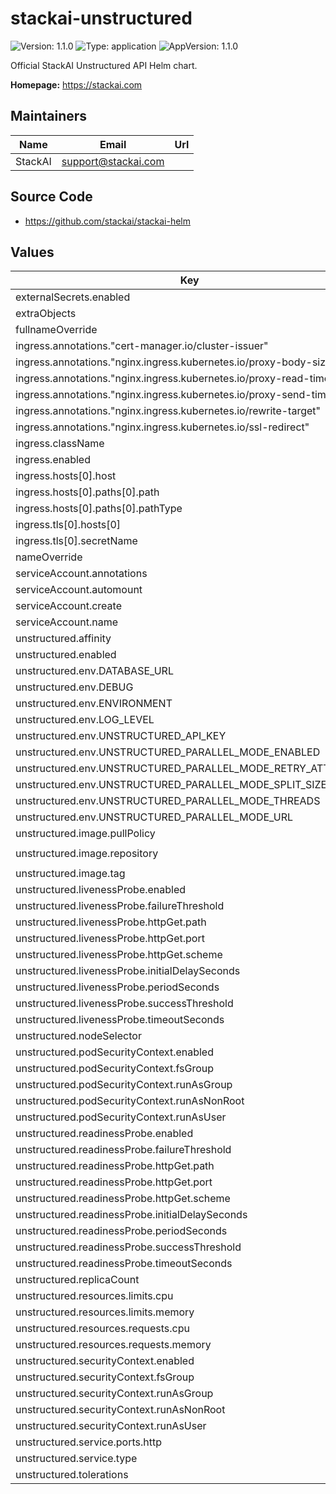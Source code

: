 # stackai-unstructured

![Version: 1.1.0](https://img.shields.io/badge/Version-1.1.0-informational?style=flat-square) ![Type: application](https://img.shields.io/badge/Type-application-informational?style=flat-square) ![AppVersion: 1.1.0](https://img.shields.io/badge/AppVersion-1.1.0-informational?style=flat-square)

Official StackAI Unstructured API Helm chart.

**Homepage:** <https://stackai.com>

## Maintainers

| Name | Email | Url |
| ---- | ------ | --- |
| StackAI | <support@stackai.com> |  |

## Source Code

* <https://github.com/stackai/stackai-helm>

## Values

| Key | Type | Default | Description |
|-----|------|---------|-------------|
| externalSecrets.enabled | bool | `false` |  |
| extraObjects | list | `[]` |  |
| fullnameOverride | string | `""` |  |
| ingress.annotations."cert-manager.io/cluster-issuer" | string | `"letsencrypt-prod"` |  |
| ingress.annotations."nginx.ingress.kubernetes.io/proxy-body-size" | string | `"50m"` |  |
| ingress.annotations."nginx.ingress.kubernetes.io/proxy-read-timeout" | string | `"300"` |  |
| ingress.annotations."nginx.ingress.kubernetes.io/proxy-send-timeout" | string | `"300"` |  |
| ingress.annotations."nginx.ingress.kubernetes.io/rewrite-target" | string | `"/"` |  |
| ingress.annotations."nginx.ingress.kubernetes.io/ssl-redirect" | string | `"false"` |  |
| ingress.className | string | `"nginx"` |  |
| ingress.enabled | bool | `true` |  |
| ingress.hosts[0].host | string | `"unstructured-api.yourdomain.com"` |  |
| ingress.hosts[0].paths[0].path | string | `"/"` |  |
| ingress.hosts[0].paths[0].pathType | string | `"Prefix"` |  |
| ingress.tls[0].hosts[0] | string | `"unstructured-api.yourdomain.com"` |  |
| ingress.tls[0].secretName | string | `"unstructured-tls"` |  |
| nameOverride | string | `""` |  |
| serviceAccount.annotations | object | `{}` |  |
| serviceAccount.automount | bool | `true` |  |
| serviceAccount.create | bool | `true` |  |
| serviceAccount.name | string | `""` |  |
| unstructured.affinity | object | `{}` |  |
| unstructured.enabled | bool | `true` |  |
| unstructured.env.DATABASE_URL | string | `""` |  |
| unstructured.env.DEBUG | string | `"false"` |  |
| unstructured.env.ENVIRONMENT | string | `"production"` |  |
| unstructured.env.LOG_LEVEL | string | `"INFO"` |  |
| unstructured.env.UNSTRUCTURED_API_KEY | string | `""` |  |
| unstructured.env.UNSTRUCTURED_PARALLEL_MODE_ENABLED | string | `"false"` |  |
| unstructured.env.UNSTRUCTURED_PARALLEL_MODE_RETRY_ATTEMPTS | string | `"2"` |  |
| unstructured.env.UNSTRUCTURED_PARALLEL_MODE_SPLIT_SIZE | string | `"1"` |  |
| unstructured.env.UNSTRUCTURED_PARALLEL_MODE_THREADS | string | `"3"` |  |
| unstructured.env.UNSTRUCTURED_PARALLEL_MODE_URL | string | `""` |  |
| unstructured.image.pullPolicy | string | `"IfNotPresent"` |  |
| unstructured.image.repository | string | `"downloads.unstructured.io/unstructured-io/unstructured-api"` |  |
| unstructured.image.tag | string | `"0.0.80"` |  |
| unstructured.livenessProbe.enabled | bool | `true` |  |
| unstructured.livenessProbe.failureThreshold | int | `3` |  |
| unstructured.livenessProbe.httpGet.path | string | `"/general/v0/general"` |  |
| unstructured.livenessProbe.httpGet.port | string | `"http"` |  |
| unstructured.livenessProbe.httpGet.scheme | string | `"HTTP"` |  |
| unstructured.livenessProbe.initialDelaySeconds | int | `30` |  |
| unstructured.livenessProbe.periodSeconds | int | `30` |  |
| unstructured.livenessProbe.successThreshold | int | `1` |  |
| unstructured.livenessProbe.timeoutSeconds | int | `10` |  |
| unstructured.nodeSelector | object | `{}` |  |
| unstructured.podSecurityContext.enabled | bool | `true` |  |
| unstructured.podSecurityContext.fsGroup | int | `1000` |  |
| unstructured.podSecurityContext.runAsGroup | int | `1000` |  |
| unstructured.podSecurityContext.runAsNonRoot | bool | `true` |  |
| unstructured.podSecurityContext.runAsUser | int | `1000` |  |
| unstructured.readinessProbe.enabled | bool | `true` |  |
| unstructured.readinessProbe.failureThreshold | int | `3` |  |
| unstructured.readinessProbe.httpGet.path | string | `"/general/v0/general"` |  |
| unstructured.readinessProbe.httpGet.port | string | `"http"` |  |
| unstructured.readinessProbe.httpGet.scheme | string | `"HTTP"` |  |
| unstructured.readinessProbe.initialDelaySeconds | int | `10` |  |
| unstructured.readinessProbe.periodSeconds | int | `10` |  |
| unstructured.readinessProbe.successThreshold | int | `1` |  |
| unstructured.readinessProbe.timeoutSeconds | int | `5` |  |
| unstructured.replicaCount | int | `1` |  |
| unstructured.resources.limits.cpu | string | `"1000m"` |  |
| unstructured.resources.limits.memory | string | `"1Gi"` |  |
| unstructured.resources.requests.cpu | string | `"200m"` |  |
| unstructured.resources.requests.memory | string | `"512Mi"` |  |
| unstructured.securityContext.enabled | bool | `true` |  |
| unstructured.securityContext.fsGroup | int | `1000` |  |
| unstructured.securityContext.runAsGroup | int | `1000` |  |
| unstructured.securityContext.runAsNonRoot | bool | `true` |  |
| unstructured.securityContext.runAsUser | int | `1000` |  |
| unstructured.service.ports.http | int | `8000` |  |
| unstructured.service.type | string | `"ClusterIP"` |  |
| unstructured.tolerations | list | `[]` |  |

